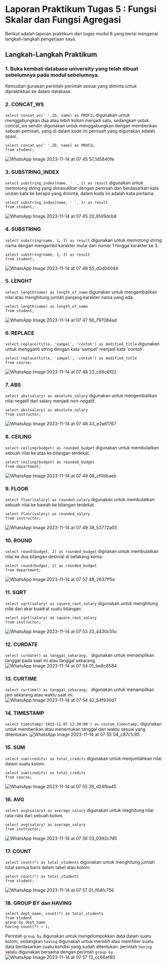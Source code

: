 # Laporan Praktikum Tugas 5 : Fungsi Skalar dan Fungsi Agregasi
Berikut adalah laporan praktikum dari tugas modul 8 yang berisi mengenai langkah-langkah pengerjaan saya.

## Langkah-Langkah Praktikum
### 1. Buka kembali database university yang telah dibuat sebelumnya pada modul sebelumnya.
Kemudian gunakan perintah-perintah sesuai yang diminta untuk dipraktikkan ke dalam database.

### 2. CONCAT_WS
`select concat_ws(' ',ID, name) as PROFIL` digunakan untuk menggabungkan dua atau lebih kolom menjadi satu, sedangkan untuk concat_ws sendiri digunakan untuk menggabungkan dengan memberikan sebuah pemisah, yang di dalam kode ini pemisah yang digunakan adalah spasi. 
```
select concat_ws(' ',ID, name) as PROFIL
from student;
```
![WhatsApp Image 2023-11-14 at 07 45 57_1d5840fe](https://github.com/Aurawr/Auralia-Praktikum-DBDSQL/assets/133871441/9319d4bc-926c-4c49-a396-532dabda5ef6)

### 3. SUBSTRING_INDEX
`select substring_index(name, ' ', 1) as result` digunakan untuk memotong string yang dimasukkan dengan pemisah dan berdasarkan kata urutan kata ke berapa yang diminta, dalam kode ini adalah kata pertama.
```
select substring_index(name, ' ', 1) as result
from student;
```
![WhatsApp Image 2023-11-14 at 07 45 20_9149dcb8](https://github.com/Aurawr/Auralia-Praktikum-DBDSQL/assets/133871441/eee278c7-dd03-4a4d-9e50-1c944fe82694)

### 4. SUBSTRING
`select substring(name, 1, 3) as result` digunakan untuk memotong string nama dengan mengambil karakter mulai dari nomor 1 hingga karakter ke 3.
```
select substring(name, 1, 3) as result
from student;
```
![WhatsApp Image 2023-11-14 at 07 46 55_d0d04044](https://github.com/Aurawr/Auralia-Praktikum-DBDSQL/assets/133871441/79831de0-af93-4780-91e5-5846599fe8e2)

### 5. LENGHT
`select length(name) as length_of_name` digunakan untuk mengembalikan nilai atau menghitung jumlah panjang karakter nama yang ada.
```
select length(name) as length_of_name
from student;
```
![WhatsApp Image 2023-11-14 at 07 47 56_797084ad](https://github.com/Aurawr/Auralia-Praktikum-DBDSQL/assets/133871441/8a0d7c25-9040-48b0-af3e-2417ef1193bd)

### 6. REPLACE
`select replace(title, 'sampel', 'contoh') as modified_title` digunakan untuk mengganti string dengan kata 'sampel' menjadi kata 'contoh'.
```
select replace(title, 'sampel', 'contoh') as modified_title
from course;
```
![WhatsApp Image 2023-11-14 at 07 48 23_c66c6f22](https://github.com/Aurawr/Auralia-Praktikum-DBDSQL/assets/133871441/f9651d45-e16a-46b6-849b-bdfb0ac9d7fe)

### 7. ABS
`select abs(salary) as absolute_salary` digunakan untuk mengembalikan nilai negatif dari salary menjadi non-negatif.
```
select abs(salary) as absolute_salary
from instructor;
```
![WhatsApp Image 2023-11-14 at 07 48 43_e2a61767](https://github.com/Aurawr/Auralia-Praktikum-DBDSQL/assets/133871441/b55f030a-a531-4010-ad5b-a785dd43b555)

### 8. CEILING
`select ceiling(budget) as rounded_budget` digunakan untuk membulatkan sebuah nilai ke atas ke bilangan terdekat.
```
select ceiling(budget) as rounded_budget
from department;
```
![WhatsApp Image 2023-11-14 at 07 49 08_cf0bbaeb](https://github.com/Aurawr/Auralia-Praktikum-DBDSQL/assets/133871441/b8d88560-6faf-46f8-ba43-91f9fd92a0fa)

### 9. FLOOR
`select floor(salary) as rounded_salary` digunakan untuk membulatkan sebuah nilai ke bawah ke bilangan terdekat.
```
select floor(salary) as rounded_salary
from instructor;
```
![WhatsApp Image 2023-11-14 at 07 49 38_53772a05](https://github.com/Aurawr/Auralia-Praktikum-DBDSQL/assets/133871441/493116b8-2433-4bb0-b1a2-82bac31f65f2)

### 10. ROUND
`select round(budget, 2) as rounded_budget` dignakan untuk membulatkan nilai ke dua bilangan desimal di belakang koma.
```
select round(budget, 2) as rounded_budget
from department;
```
![WhatsApp Image 2023-11-14 at 07 52 48_2637ff5e](https://github.com/Aurawr/Auralia-Praktikum-DBDSQL/assets/133871441/253de663-3cff-4e42-8588-552bfb38d5fe)

### 11. SQRT
`select sqrt(salary) as square_root_salary` digunakan untuk menghitung nilai dari akar kuadrat suatu bilangan.
```
select sqrt(salary) as square_root_salary
from instructor;
```
![WhatsApp Image 2023-11-14 at 07 53 33_4430c55c](https://github.com/Aurawr/Auralia-Praktikum-DBDSQL/assets/133871441/71941c35-604a-40f8-bde9-31797c2e14d6)

### 12. CURDATE
`select curdate() as tanggal_sekarang; ` digunakan untuk menampilkan tanggal pada saat ini atau tanggal sekarang.
![WhatsApp Image 2023-11-14 at 07 54 01_be8c8584](https://github.com/Aurawr/Auralia-Praktikum-DBDSQL/assets/133871441/5d6e95ef-86a0-4fdc-88d4-0e356d027958)

### 13. CURTIME
`select curtime() as tanggal_sekarang; ` digunakan untuk menampilkan jam sekarang atau waktu saat ini.
![WhatsApp Image 2023-11-14 at 07 54 42_54f930d7](https://github.com/Aurawr/Auralia-Praktikum-DBDSQL/assets/133871441/64208b57-492d-4f54-9200-35667499823b)

### 14. TIMESTAMP
`select timestamp('2023-11-07 12:30:00') as custom_timestamp;` digunakan untuk memberikan atau menentukan tanggal dan waktu sesuai yang ditentukan.
![WhatsApp Image 2023-11-14 at 07 55 04_c87c1c95](https://github.com/Aurawr/Auralia-Praktikum-DBDSQL/assets/133871441/61f8e224-6e51-47b5-a11c-ed4f58a05a67)

### 15. SUM
`select sum(credits) as total_credits` digunakan untuk menjumlahkan nilai dalam suatu kolom.
```
select sum(credits) as total_credits
from course;
```
![WhatsApp Image 2023-11-14 at 07 55 28_d24fba45](https://github.com/Aurawr/Auralia-Praktikum-DBDSQL/assets/133871441/6b5c4df3-9e05-4d90-9931-ab39dda95604)


### 16. AVG
`select avg(salary) as average_salary` digunakan untuk meghitung nilai rata-rata dari sebuah kolom.
```
select avg(salary) as average_salary
from instructor;
```
![WhatsApp Image 2023-11-14 at 07 56 03_0392c7d5](https://github.com/Aurawr/Auralia-Praktikum-DBDSQL/assets/133871441/57c12a05-b7b8-4739-8872-0c40f36e9bb1)

### 17. COUNT
`select count(*) as total_students` digunakan untuk menghitung jumlah total semua baris dalam tabel atau kolom.
```
select count(*) as total_students
from student;
```
![WhatsApp Image 2023-11-14 at 07 57 01_f64fc756](https://github.com/Aurawr/Auralia-Praktikum-DBDSQL/assets/133871441/41440824-62ca-4d29-bce6-e385b51965b8)

### 18. GROUP BY dan HAVING 
```
select dept_name, count(*) as total_students
from student
group by dept_name 
having count(*) > 1;
```
Perintah `group by` digunakan untuk mengelompokkan data dalam suatu kolom, sedangkan `having` digunakan untuk memilih atau memfilter suatu data berdasarkan suatu kondisi yang sudah ditentukan. perintah `having` selalu digunakan bersama dengan perintah `group by`.
![WhatsApp Image 2023-11-14 at 07 57 13_cc66ef80](https://github.com/Aurawr/Auralia-Praktikum-DBDSQL/assets/133871441/d93ec15b-b264-4c89-90f7-c3aa3cd3ef4e)
















